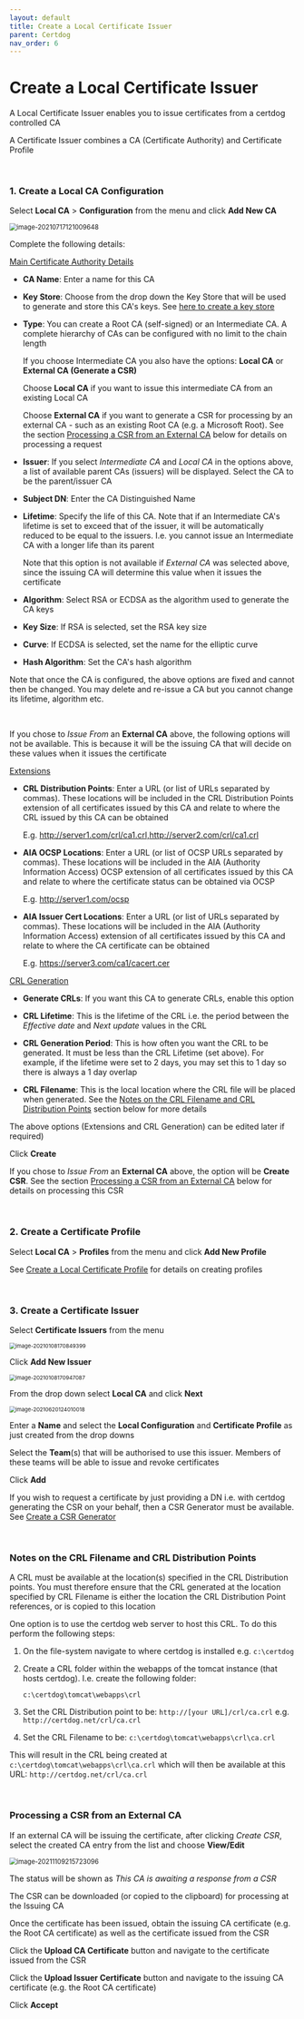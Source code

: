 ```yaml
---
layout: default
title: Create a Local Certificate Issuer
parent: Certdog
nav_order: 6
---
```

# Create a Local Certificate Issuer



A Local Certificate Issuer enables you to issue certificates from a certdog controlled CA

A Certificate Issuer combines a CA (Certificate Authority) and Certificate Profile  

<br>  

### 1. Create a Local CA Configuration  
   Select **Local CA** > **Configuration** from the menu and click **Add New CA**

<img src=".\images\new-local-ca.png" alt="image-20210717121009648" style="zoom:80%;" />

Complete the following details:  

<u>Main Certificate Authority Details</u>  

* **CA Name**: Enter a name for this CA

* **Key Store**: Choose from the drop down the Key Store that will be used to generate and store this CA's keys. See [here to create a key store](keystores.html)

* **Type**: You can create a Root CA (self-signed) or an Intermediate CA. A complete hierarchy of CAs can be configured with no limit to the chain length 

  If you choose Intermediate CA you also have the options:  **Local CA** or **External CA (Generate a CSR)**

  Choose **Local CA** if  you want to issue this intermediate CA from an existing Local CA

  Choose **External CA** if you want to generate a CSR for processing by an external CA - such as an existing Root CA (e.g. a Microsoft Root). See the section [Processing a CSR from an External CA](#processing-a-csr-from-an-external-ca) below for details on processing a request

* **Issuer**: If you select *Intermediate CA* and *Local CA* in the options above, a list of available parent CAs (issuers) will be displayed. Select the CA to be the parent/issuer CA

* **Subject DN**: Enter the CA Distinguished Name

* **Lifetime**: Specify the life of this CA. Note that if an Intermediate CA's lifetime is set to exceed that of the issuer, it will be automatically reduced to be equal to the issuers. I.e. you cannot issue an Intermediate CA with a longer life than its parent

  Note that this option is not available if *External CA* was selected above, since the issuing CA will determine this value when it issues the certificate

* **Algorithm**: Select RSA or ECDSA as the algorithm used to generate the CA keys

* **Key Size**: If RSA is selected, set the RSA key size

* **Curve**: If ECDSA is selected, set the name for the elliptic curve

* **Hash Algorithm**: Set the CA's hash algorithm

Note that once the CA is configured, the above options are fixed and cannot then be changed. You may delete and re-issue a CA but you cannot change its lifetime, algorithm etc.   

<br>

If you chose to *Issue From* an **External CA** above, the following options will not be available. This is because it will be the issuing CA that will decide on these values when it issues the certificate

<u>Extensions</u>  

* **CRL Distribution Points**: Enter a URL (or list of URLs separated by commas). These locations will be included in the CRL Distribution Points extension of all certificates issued by this CA and relate to where the CRL issued by this CA can be obtained

  E.g. http://server1.com/crl/ca1.crl,http://server2.com/crl/ca1.crl

* **AIA OCSP Locations**: Enter a URL (or list of OCSP URLs separated by commas). These locations will be included in the AIA (Authority Information Access) OCSP extension of all certificates issued by this CA and relate to where the certificate status can be obtained via OCSP

  E.g. http://server1.com/ocsp

* **AIA Issuer Cert Locations**: Enter a URL (or list of URLs separated by commas). These locations will be included in the AIA (Authority Information Access) extension of all certificates issued by this CA and relate to where the CA certificate can be obtained

  E.g. https://server3.com/ca1/cacert.cer

<u>CRL Generation</u>  

* **Generate CRLs**: If you want this CA to generate CRLs, enable this option

* **CRL Lifetime**: This is the lifetime of the CRL i.e. the period between the *Effective date* and *Next update* values in the CRL

* **CRL Generation Period**: This is how often you want the CRL to be generated. It must be less than the CRL Lifetime (set above). For example, if the lifetime were set to 2 days, you may set this to 1 day so there is always a 1 day overlap

* **CRL Filename**: This is the local location where the CRL file will be placed when generated. See the [Notes on the CRL Filename and CRL Distribution Points](#notes-on-the-crl-filename-and-crl-distribution-points) section below for more details

The above options (Extensions and CRL Generation) can be edited later if required)  

Click **Create**   

If you chose to *Issue From* an **External CA** above, the option will be **Create CSR**. See the section [Processing a CSR from an External CA](#processing-a-csr-from-an-external-ca) below for details on processing this CSR 

<br>

### 2. Create a Certificate Profile

Select **Local CA** > **Profiles** from the menu and click **Add New Profile**

See [Create a Local Certificate Profile](create_a_local_certificate_profile.html) for details on creating profiles

<br>

### 3. Create a Certificate Issuer

Select **Certificate Issuers** from the menu

<img src=".\images\new_ms_issuer.png" alt="image-20210108170849399" style="zoom:67%;" />

Click **Add New Issuer**

<img src=".\images\new_localca_issuer2.png" alt="image-20210108170947087" style="zoom:67%;" />

From the drop down select **Local CA** and click **Next**

<img src=".\images\new_localca_issuer3.png" alt="image-20210620124010018" style="zoom:67%;" />

Enter a **Name** and select the **Local Configuration** and **Certificate Profile** as just created from the drop downs  

Select the **Team**(s) that will be authorised to use this issuer. Members of these teams will be able to issue and revoke certificates  

Click **Add**  



If you wish to request a certificate by just providing a DN i.e. with certdog generating the CSR on your behalf, then a CSR Generator must be available.  See [Create a CSR Generator](create_csr_generator.html)

<br>

### Notes on the CRL Filename and CRL Distribution Points

A CRL must be available at the location(s) specified in the CRL Distribution points. You must therefore ensure that the CRL generated at the location specified by CRL Filename is either the location the CRL Distribution Point references, or is  copied to this location  

One option is to use the certdog web server to host this CRL. To do this perform the following steps:  

1. On the file-system navigate to where certdog is installed e.g. ``c:\certdog``

2. Create a CRL folder within the webapps of the tomcat instance (that hosts certdog). I.e. create the following folder:

   ``c:\certdog\tomcat\webapps\crl``

3. Set the CRL Distribution point to be: ``http://[your URL]/crl/ca.crl`` e.g. ``http://certdog.net/crl/ca.crl``

4. Set the CRL Filename to be: ``c:\certdog\tomcat\webapps\crl\ca.crl``

This will result in the CRL being created at ``c:\certdog\tomcat\webapps\crl\ca.crl`` which will then be available at this URL: ``http://certdog.net/crl/ca.crl``

<br>

### Processing a CSR from an External CA

If an external CA will be issuing the certificate, after clicking *Create CSR*, select the created CA entry from the list and choose **View/Edit**

<img src=".\images\int_ca_csr.png" alt="image-20211109215723096" style="zoom:80%;" />

The status will be shown as *This CA is awaiting a response from a CSR*

The CSR can be downloaded (or copied to the clipboard) for processing at the Issuing CA  

Once the certificate has been issued, obtain the issuing CA certificate (e.g. the Root CA certificate) as well as the certificate issued from the CSR  

Click the **Upload CA Certificate** button and navigate to the certificate issued from the CSR

Click the **Upload Issuer Certificate** button and navigate to the issuing CA certificate (e.g. the Root CA certificate)

Click **Accept**
